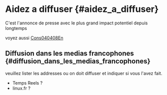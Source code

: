 # Aidez a diffuser {#aidez_a_diffuser}

C\'est l\'annonce de presse avec le plus grand impact potentiel depuis
longtemps

voyez aussi [Cons040408En](Cons040408En "wikilink")

## Diffusion dans les medias francophones {#diffusion_dans_les_medias_francophones}

veuillez lister les addresses ou on doit diffuser et indiquer si vous
l\'avez fait.

-   Temps Reels ?
-   linux.fr ?
